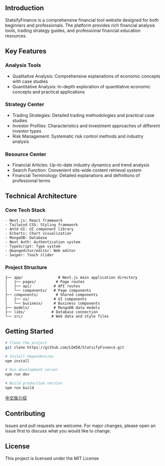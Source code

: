 ## Introduction

StatsifyFinance is a comprehensive financial tool website designed for both beginners and professionals. The platform provides rich financial analysis tools, trading strategy guides, and professional financial education resources.

## Key Features

### Analysis Tools

- Qualitative Analysis: Comprehensive explanations of economic concepts with case studies
- Quantitative Analysis: In-depth exploration of quantitative economic concepts and practical applications

### Strategy Center

- Trading Strategies: Detailed trading methodologies and practical case studies
- Investor Profiles: Characteristics and investment approaches of different investor types
- Risk Management: Systematic risk control methods and industry analysis

### Resource Center

- Financial Articles: Up-to-date industry dynamics and trend analysis
- Search Function: Convenient site-wide content retrieval system
- Financial Terminology: Detailed explanations and definitions of professional terms

## Technical Architecture

### Core Tech Stack

```
- Next.js: React framework
- Tailwind CSS: Styling framework
- Antd UI: UI component library
- Echarts: Chart visualization
- MongoDB: Database
- Next Auth: Authentication system
- TypeScript: Type system
- @wangeditor/editor: Web editor
- Swiper: Touch slider
```

### Project Structure

```
├── app/                # Next.js main application directory
│   ├── pages/         # Page routes
│   ├── api/          # API routes
│   └── components/   # Page components
├── components/        # Shared components
│   ├── ui/           # UI components
│   └── business/     # Business components
├── models/           # MongoDB data models
├── libs/            # Database connection
└── src/             # Web data and style files
```

## Getting Started

```bash
# Clone the project
git clone https://github.com/LQ458/StatsifyFinance.git

# Install dependencies
npm install

# Run development server
npm run dev

# Build production version
npm run build
```

[中文版介绍](https://github.com/LQ458/StatsifyFinance/blob/main/README_CN.md)

## Contributing

Issues and pull requests are welcome. For major changes, please open an issue first to discuss what you would like to change.

## License

This project is licensed under the MIT License
